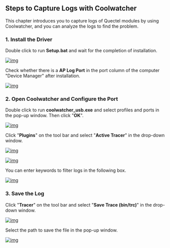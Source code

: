 ## Steps to Capture Logs with Coolwatcher

This chapter introduces you to capture logs of Quectel modules by using Coolwatcher, and you can analyze the logs to find the problem.

### 1. Install the Driver
Double click to run __Setup.bat__ and wait for the completion of installation.

<a data-fancybox title="img" href="/en/deviceDevelop/KnowledgeBase/step16.png">![img](/en/deviceDevelop/KnowledgeBase/step16.png)</a>

Check whether there is a  __AP Log Port__ in the port column of the computer "Device Manager" after installation.

<a data-fancybox title="img" href="/en/deviceDevelop/KnowledgeBase/step17.png">![img](/en/deviceDevelop/KnowledgeBase/step17.png)</a>

### 2. Open Coolwatcher and Configure the Port
Double click to run __coolwatcher_usb.exe__ and select profiles and ports in the pop-up window. Then click "**OK**".

<a data-fancybox title="img" href="/en/deviceDevelop/KnowledgeBase/step18.png">![img](/en/deviceDevelop/KnowledgeBase/step18.png)</a>

Click "__Plugins__" on the tool bar and select "__Active Tracer__" in the drop-down window.

<a data-fancybox title="img" href="/en/deviceDevelop/KnowledgeBase/step19.png">![img](/en/deviceDevelop/KnowledgeBase/step19.png)</a>

<a data-fancybox title="img" href="/en/deviceDevelop/KnowledgeBase/step20.png">![img](/en/deviceDevelop/KnowledgeBase/step20.png)</a>

You can enter keywords to filter logs in the following box.

<a data-fancybox title="img" href="/en/deviceDevelop/KnowledgeBase/step21.png">![img](/en/deviceDevelop/KnowledgeBase/step21.png)</a>

### 3. Save the Log
Click "__Tracer__" on the tool bar and select "__Save Trace (bin/trc)__" in the drop-down window.  

<a data-fancybox title="img" href="/en/deviceDevelop/KnowledgeBase/step22.png">![img](/en/deviceDevelop/KnowledgeBase/step22.png)</a>

Select the path to save the file in the pop-up window.


<a data-fancybox title="img" href="/en/deviceDevelop/KnowledgeBase/step24.png">![img](/en/deviceDevelop/KnowledgeBase/step24.png)</a>